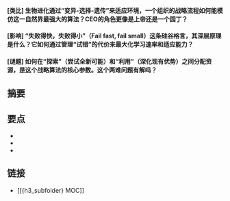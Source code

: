 #### [类比] 生物进化通过“变异-选择-遗传”来适应环境，一个组织的战略流程如何能模仿这一自然界最强大的算法？CEO的角色更像是上帝还是一个园丁？


#### [影响] “失败得快，失败得小”（Fail fast, fail small）这条硅谷格言，其深层原理是什么？它如何通过管理“试错”的代价来最大化学习速率和适应能力？


#### [谜题] 如何在“探索”（尝试全新可能）和“利用”（深化现有优势）之间分配资源，是这个战略算法的核心参数。这个两难问题有解吗？


## 摘要


## 要点

- 
- 
- 

## 链接

- [[{h3_subfolder} MOC]]
